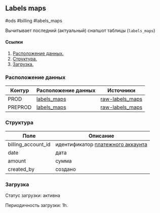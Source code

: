 ## Labels maps
#ods #billing #labels_maps

Вычитывает последний (актуальный) снапшот таблицы (`labels_maps`)

#### Ссылки
1. [Расположение данных.](#расположение-данных)
2. [Структура.](#структура)
3. [Загрузка.](#загрузка)


### Расположение данных
| Контур  | Расположение данных                                                                                                         | Источники                                                                                                                                                         |
|---------|-----------------------------------------------------------------------------------------------------------------------------|-------------------------------------------------------------------------------------------------------------------------------------------------------------------|
| PROD    | [labels_maps](https://yt.yandex-team.ru/hahn/navigation?path=//home/cloud-dwh/data/prod/ods/billing/labels_maps)    | [raw-labels_maps](https://yt.yandex-team.ru/hahn/navigation?path=//home/cloud-dwh/data/prod/raw/ydb/billing/hardware/default/billing/meta/labels_maps)    |
| PREPROD | [labels_maps](https://yt.yandex-team.ru/hahn/navigation?path=//home/cloud-dwh/data/preprod/ods/billing/labels_maps) | [raw-labels_maps](https://yt.yandex-team.ru/hahn/navigation?path=//home/cloud-dwh/data/preprod/raw/ydb/billing/hardware/default/billing/meta/labels_maps) |


### Структура
| Поле               | Описание                                                                                                                             |
|--------------------|--------------------------------------------------------------------------------------------------------------------------------------|
| billing_account_id | идентификатор [платежного аккаунта](https://a.yandex-team.ru/arc_vcs/cloud/dwh/nirvana/vh/workflows/ods/yt/billing/billing_accounts) |
| date               | дата                                                                                                                                 |
| amount             | сумма                                                                                                                                |
| created_by         | создано                                                                                                                              |


### Загрузка

Статус загрузки: активна

Периодичность загрузки: 1h.
